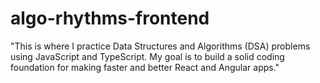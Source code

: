 # algo-rhythms-frontend
"This is where I practice Data Structures and Algorithms (DSA) problems using JavaScript and TypeScript. My goal is to build a solid coding foundation for making faster and better React and Angular apps."
